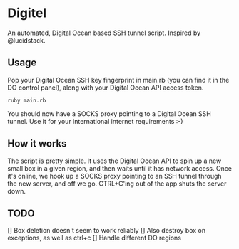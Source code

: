 # Digitel

An automated, Digital Ocean based SSH tunnel script. Inspired by
@lucidstack.

## Usage

Pop your Digital Ocean SSH key fingerprint in main.rb (you can find it
in the DO control panel), along with your Digital Ocean API access
token.

```
ruby main.rb
```

You should now have a SOCKS proxy pointing to a Digital Ocean SSH
tunnel. Use it for your international internet requirements :-)

## How it works

The script is pretty simple. It uses the Digital Ocean API to spin up a
new small box in a given region, and then waits until it has network
access. Once it's online, we hook up a SOCKS proxy pointing to an SSH
tunnel through the new server, and off we go. CTRL+C'ing out of the app
shuts the server down.

## TODO

[] Box deletion doesn't seem to work reliably
[] Also destroy box on exceptions, as well as ctrl+c
[] Handle different DO regions
